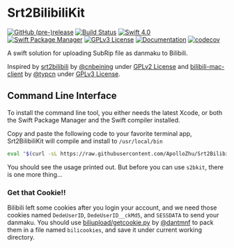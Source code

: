 # Srt2BilibiliKit

[![GitHub (pre-)release](https://img.shields.io/github/release/ApolloZhu/Srt2BilibiliKit/all.svg)](https://github.com/ApolloZhu/Srt2BilibiliKit/releases) [![Build Status](https://travis-ci.org/ApolloZhu/Srt2BilibiliKit.svg?branch=master)](https://travis-ci.org/ApolloZhu/Srt2BilibiliKit) [![Swift 4.0](https://img.shields.io/badge/Swift-4.0-ffac45.svg)](https://developer.apple.com/swift/) [![Swift Package Manager](https://img.shields.io/badge/SPM-compatible-brightgreen.svg)](https://swift.org/package-manager/) [![GPLv3 License](https://img.shields.io/github/license/ApolloZhu/Srt2BilibiliKit.svg)](https://github.com/ApolloZhu/Srt2BilibiliKit/blob/master/LICENSE) [![Documentation](https://apollozhu.github.io/Srt2BilibiliKit/badge.svg)](https://apollozhu.github.io/Srt2BilibiliKit) [![codecov](https://codecov.io/gh/ApolloZhu/Srt2BilibiliKit/branch/master/graph/badge.svg)](https://codecov.io/gh/ApolloZhu/Srt2BilibiliKit)

A swift solution for uploading SubRip file as danmaku to Bilibili. 

Inspired by [srt2bilibili](https://github.com/cnbeining/srt2bilibili) by [@cnbeining](https://github.com/cnbeining) under [GPLv2 License](https://github.com/cnbeining/srt2bilibili/blob/fake-ip/LICENSE) and [bilibili-mac-client](https://github.com/typcn/bilibili-mac-client) by [@typcn](https://github.com/typcn) under [GPLv3 License](https://github.com/typcn/bilibili-mac-client/blob/master/LICENSE).

## Command Line Interface

To install the command line tool, you either needs the latest Xcode, or both the Swift Package Manager and the Swift compiler installed.

Copy and paste the following code to your favorite terminal app,  Srt2BilibiliKit will compile and install to `/usr/local/bin`

```bash
eval "$(curl -sL https://raw.githubusercontent.com/ApolloZhu/Srt2BilibiliKit/master/sh/install-cmd)"
```
You should see the usage printed out. But before you can use `s2bkit`, there is one more thing...

### Get that Cookie!!

Bilibili left some cookies after you login your account, and we need those cookies named `DedeUserID`, `DedeUserID__ckMd5`, and `SESSDATA` to send your danmaku. You should use [biliupload/getcookie.py](https://github.com/dantmnf/biliupload/blob/master/getcookie.py) by [@dantmnf](https://github.com/dantmnf) to pack them in a file  named `bilicookies`, and save it under current working directory.
